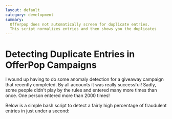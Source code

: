 ```yaml
---
layout: default
category: development
summary:
  Offerpop does not automatically screen for duplicate entries.
  This script normalizes entries and then shows you the duplicates
---
```


# Detecting Duplicate Entries in OfferPop Campaigns

I wound up having to do some anomaly detection for a giveaway campaign that recently completed.
By all accounts it was really successful! Sadly, some people didn't play
by the rules and entered many more times than once. One person entered
more than 2000 times!

Below is a simple bash script to detect a fairly high percentage of fraudulent
entries in just under a second:

<script
src="https://gist.github.com/brycemcd/de6ef86346d035858164.js"></script>
